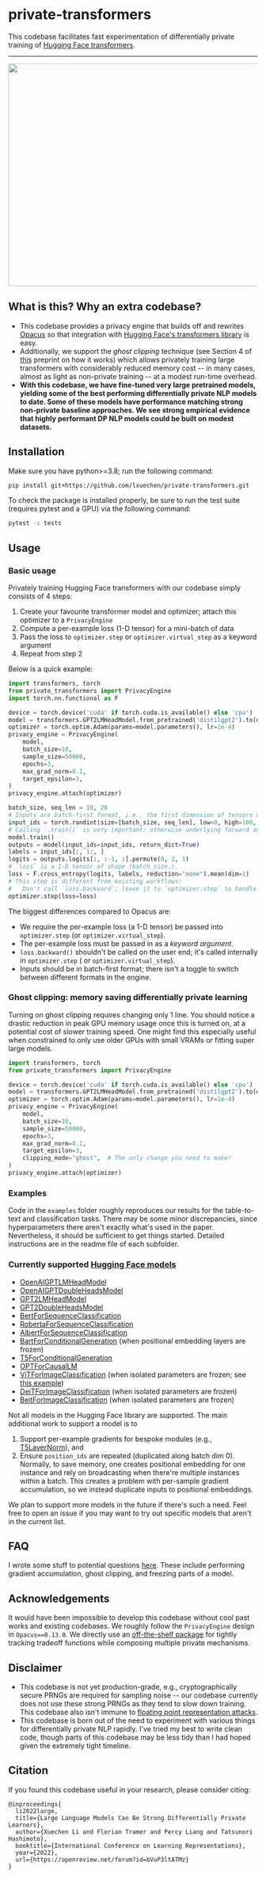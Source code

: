 # private-transformers

This codebase facilitates fast experimentation of differentially private training
of [Hugging Face transformers](https://huggingface.co/transformers/).

---
<p align="center">
  <img width="950" height="450" src="./assets/fig1.png">
</p>

## What is this? Why an extra codebase?

- This codebase provides a privacy engine that builds off and rewrites [Opacus](https://github.com/pytorch/opacus) so
  that integration with
  [Hugging Face's transformers library](https://github.com/huggingface/transformers) is easy.
- Additionally, we support the *ghost clipping* technique (see Section 4 of [this](https://arxiv.org/pdf/2110.05679.pdf)
  preprint on how it works) which allows privately training large transformers with considerably reduced memory cost --
  in many cases, almost as light as non-private training -- at a modest run-time overhead.
- **With this codebase, we have fine-tuned very large pretrained models, yielding some of the best performing
  differentially private NLP models to date. Some of these models have performance matching strong non-private baseline
  approaches. We see strong empirical evidence that highly performant DP NLP models could be built on modest datasets.**

## Installation

Make sure you have python>=3.8; run the following command:

```bash
pip install git+https://github.com/lxuechen/private-transformers.git
```

To check the package is installed properly, be sure to run the test suite (requires pytest and a GPU) via the following
command:

```bash
pytest -s tests
```

## Usage

### Basic usage

Privately training Hugging Face transformers with our codebase simply consists of 4 steps:

1. Create your favourite transformer model and optimizer; attach this optimizer to a `PrivacyEngine`
2. Compute a per-example loss (1-D tensor) for a mini-batch of data
3. Pass the loss to `optimizer.step` or `optimizer.virtual_step` as a keyword argument
4. Repeat from step 2

Below is a quick example:

```python
import transformers, torch
from private_transformers import PrivacyEngine
import torch.nn.functional as F

device = torch.device('cuda' if torch.cuda.is_available() else 'cpu')
model = transformers.GPT2LMHeadModel.from_pretrained('distilgpt2').to(device)
optimizer = torch.optim.Adam(params=model.parameters(), lr=1e-4)
privacy_engine = PrivacyEngine(
    model,
    batch_size=10,
    sample_size=50000,
    epochs=3,
    max_grad_norm=0.1,
    target_epsilon=3,
)
privacy_engine.attach(optimizer)

batch_size, seq_len = 10, 20
# Inputs are batch-first format, i.e., the first dimension of tensors must be batch dimension.
input_ids = torch.randint(size=[batch_size, seq_len], low=0, high=100, device=device)
# Calling `.train()` is very important; otherwise underlying forward and backward hooks don't run.
model.train()
outputs = model(input_ids=input_ids, return_dict=True)
labels = input_ids[:, 1:, ]
logits = outputs.logits[:, :-1, :].permute(0, 2, 1)
# `loss` is a 1-D tensor of shape (batch_size,).
loss = F.cross_entropy(logits, labels, reduction="none").mean(dim=1)
# This step is different from existing workflows: 
#   Don't call `loss.backward`; leave it to `optimizer.step` to handle backward.
optimizer.step(loss=loss)
```

The biggest differences compared to Opacus are:

- We require the per-example loss (a 1-D tensor) be passed into `optimizer.step` (or `optimizer.virtual_step`).
- The per-example loss must be passed in as a *keyword argument*.
- `loss.backward()` shouldn't be called on the user end; it's called internally in `optimizer.step` (
  or `optimizer.virtual_step`).
- Inputs should be in batch-first format; there isn't a toggle to switch between different formats in the engine.

### Ghost clipping: memory saving differentially private learning

Turning on ghost clipping requires changing only 1 line. You should notice a drastic reduction in peak GPU memory usage
once this is turned on, at a potential cost of slower training speed. One might find this especially useful when
constrained to only use older GPUs with small VRAMs or fitting super large models.

```python
import transformers, torch
from private_transformers import PrivacyEngine

device = torch.device('cuda' if torch.cuda.is_available() else 'cpu')
model = transformers.GPT2LMHeadModel.from_pretrained('distilgpt2').to(device)
optimizer = torch.optim.Adam(params=model.parameters(), lr=1e-4)
privacy_engine = PrivacyEngine(
    model,
    batch_size=10,
    sample_size=50000,
    epochs=3,
    max_grad_norm=0.1,
    target_epsilon=3,
    clipping_mode="ghost",  # The only change you need to make!
)
privacy_engine.attach(optimizer)
```

### Examples

Code in the `examples` folder roughly reproduces our results for the table-to-text and classification tasks. There may
be some minor discrepancies, since hyperparameters there aren't exactly what's used in the paper. Nevertheless, it
should be sufficient to get things started. Detailed instructions are in the readme file of each subfolder.

### Currently supported [Hugging Face models](https://huggingface.co/transformers/pretrained_models.html)

- [OpenAIGPTLMHeadModel](https://huggingface.co/docs/transformers/model_doc/openai-gpt#transformers.OpenAIGPTLMHeadModel)
- [OpenAIGPTDoubleHeadsModel](https://huggingface.co/docs/transformers/model_doc/openai-gpt#transformers.OpenAIGPTDoubleHeadsModel)
- [GPT2LMHeadModel](https://huggingface.co/docs/transformers/model_doc/gpt2#transformers.GPT2LMHeadModel)
- [GPT2DoubleHeadsModel](https://huggingface.co/docs/transformers/model_doc/gpt2#transformers.GPT2DoubleHeadsModel)
- [BertForSequenceClassification](https://huggingface.co/docs/transformers/model_doc/bert#transformers.BertForSequenceClassification)
- [RobertaForSequenceClassification](https://huggingface.co/docs/transformers/model_doc/roberta#transformers.RobertaForSequenceClassification)
- [AlbertForSequenceClassification](https://huggingface.co/docs/transformers/model_doc/albert#transformers.AlbertForSequenceClassification)
- [BartForConditionalGeneration](https://huggingface.co/docs/transformers/model_doc/bart#transformers.BartForConditionalGeneration)
  (when positional embedding layers are frozen)
- [T5ForConditionalGeneration](https://huggingface.co/docs/transformers/v4.20.1/en/model_doc/t5#transformers.T5ForConditionalGeneration)
- [OPTForCausalLM](https://huggingface.co/docs/transformers/model_doc/opt#transformers.OPTForCausalLM)
- [ViTForImageClassification](https://huggingface.co/docs/transformers/v4.20.1/en/model_doc/vit#transformers.ViTForImageClassification)
  (when isolated parameters are frozen; see [this example](examples/image_classification/main.py))
- [DeiTForImageClassification](https://huggingface.co/docs/transformers/model_doc/deit#transformers.DeiTForImageClassification)
  (when isolated parameters are frozen)
- [BeitForImageClassification](https://huggingface.co/docs/transformers/model_doc/beit#transformers.BeitForImageClassification)
  (when isolated parameters are frozen)

Not all models in the Hugging Face library are supported. The main additional work to support a model is to

1. Support per-example gradients for bespoke modules
   (e.g., [T5LayerNorm](https://huggingface.co/transformers/_modules/transformers/modeling_t5.html)), and
2. Ensure `position_ids` are repeated (duplicated along batch dim 0). Normally, to save memory, one creates positional
   embedding for one instance and rely on broadcasting when there're multiple instances within a batch. This creates a
   problem with per-sample gradient accumulation, so we instead duplicate inputs to positional embeddings.

We plan to support more models in the future if there's such a need. Feel free to open an issue if you may want to try
out specific models that aren't in the current list.

## FAQ

I wrote some stuff to potential questions [here](https://github.com/lxuechen/private-transformers/blob/main/FAQ.md).
These include performing gradient accumulation, ghost clipping, and freezing parts of a model.

## Acknowledgements

It would have been impossible to develop this codebase without cool past works and existing codebases. We roughly follow
the `PrivacyEngine` design in `Opacus==0.13.0`. We directly use
an [off-the-shelf package](https://github.com/microsoft/prv_accountant) for tightly tracking tradeoff functions while
composing multiple private mechanisms.

## Disclaimer

- This codebase is not yet production-grade, e.g., cryptographically secure PRNGs are required for sampling noise -- our
  codebase currently does not use these strong PRNGs as they tend to slow down training. This codebase also isn't immune
  to [floating point representation attacks](https://github.com/pytorch/opacus/pull/260).
- This codebase is born out of the need to experiment with various things for differentially private NLP rapidly. I've
  tried my best to write clean code, though parts of this codebase may be less tidy than I had hoped
  given the extremely tight timeline.

## Citation

If you found this codebase useful in your research, please consider citing:

```
@inproceedings{
  li2022large,
  title={Large Language Models Can Be Strong Differentially Private Learners},
  author={Xuechen Li and Florian Tramer and Percy Liang and Tatsunori Hashimoto},
  booktitle={International Conference on Learning Representations},
  year={2022},
  url={https://openreview.net/forum?id=bVuP3ltATMz}
}
```
